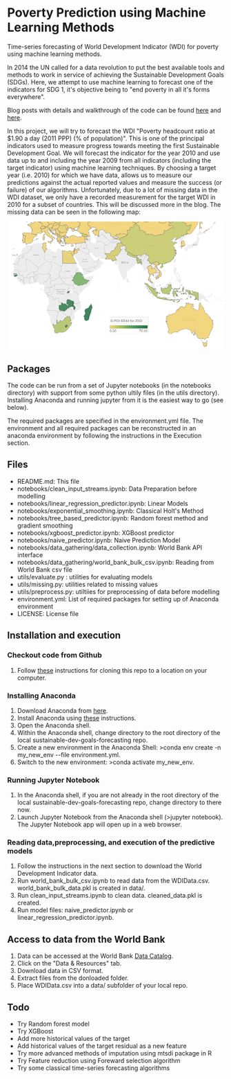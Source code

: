 # Poverty Prediction using Machine Learning Methods 
Time-series forecasting of World Development Indicator (WDI) for poverty using machine learning methods. 

In 2014 the UN called for a data revolution to put the best available tools and methods to work in service of achieving the Sustainable Development Goals (SDGs). Here, we attempt to use machine learning to forecast one of the indicators for SDG 1, it's objective being to "end poverty in all it's forms everywhere".

Blog posts with details and walkthrough of the code can be found [here](https://medium.com/@fergus.oboyle/can-machine-learning-be-used-to-forecast-poverty-c7a54bbd6e6c) and [here](https://medium.com/@fergus.oboyle/classical-time-series-vs-machine-learning-methods-80290850bd5b).

In this project, we will try to forecast the WDI "Poverty headcount ratio at $1.90 a day (2011 PPP) (% of population)". This is one of the principal indicators used to measure progress towards meeting the first Sustainable Development Goal. We will forecast the indicator for the year 2010 and use data up to and including the year 2009 from all indicators (including the target indicator) using machine learning techniques. By choosing a target year (i.e. 2010) for which we have data, allows us to measure our predictions against the actual reported values and measure the success (or failure) of our algorithms. Unfortunately, due to a lot of missing data in the WDI dataset, we only have a recorded measurement for the target WDI in 2010 for a subset of countries. This will be discussed more in the blog. The missing data can be seen in the following map:

![Target Variable for Target year](world_image.png)

## Packages

The code can be run from a set of Jupyter notebooks (in the notebooks directory) with support from some python ultily files (in the utils directory). Installing Anaconda and running jupyter from it is the easiest way to go (see below).

The required packages are specified in the environment.yml file. The environment and all required packages can be reconstructed in an anaconda environment by following the instructions in the Execution section. 

## Files

* README.md: This file    
* notebooks/clean_input_streams.ipynb: Data Preparation before modelling   
* notebooks/linear_regression_predictor.ipynb: Linear Models 
* notebooks/exponential_smoothing.ipynb: Classical Holt's Method
* notebooks/tree_based_predictor.ipynb: Random forest method and gradient smoothing
* notebooks/xgboost_predictor.ipynb: XGBoost predictor
* notebooks/naive_predictor.ipynb: Naive Prediction Model  
* notebooks/data_gathering/data_collection.ipynb: World Bank API interface   
* notebooks/data_gathering/world_bank_bulk_csv.ipynb: Reading from World Bank csv file 
* utils/evaluate.py : utilities for evaluating models  
* utils/missing.py: utilities related to missing values  
* utils/preprocess.py: utiltiies for preprocessing of data before modelling   
* environment.yml: List of required packages for setting up of Anaconda environment  
* LICENSE: License file   

## Installation and execution

### Checkout code from Github

1. Follow [these](https://help.github.com/en/articles/cloning-a-repository) instructions for cloning this repo to a location on your computer.

### Installing Anaconda

1. Download Anaconda from [here](https://www.anaconda.com/distribution/).
2. Install Anaconda using [these](https://docs.anaconda.com/anaconda/install/) instructions.
3. Open the Anaconda shell.
3. Within the Anaconda shell, change directory to the root directory of the local sustainable-dev-goals-forecasting repo.
4. Create a new environment in the Anaconda Shell: >conda env create -n my_new_env --file environment.yml.
5. Switch to the new environment: >conda activate my_new_env.

### Running Jupyter Notebook

1. In the Anaconda shell, if you are not already in the root directory of the local sustainable-dev-goals-forecasting repo, change directory to there now.
2. Launch Jupyter Notebook from the Anaconda shell (>jupyter notebook). The Jupyter Notebook app will open up in a web browser. 

### Reading data,preprocessing, and execution of the predictive models

1. Follow the instructions in the next section to download the World Development Indicator data.
2. Run world_bank_bulk_csv.ipynb to read data from the WDIData.csv. world_bank_bulk_data.pkl is created in data/.
3. Run clean_input_streams.ipynb to clean data. cleaned_data.pkl is created.
4. Run model files: naive_predictor.ipynb or linear_regression_predictor.ipynb.

## Access to data from the World Bank

1. Data can be accessed at the World Bank [Data Catalog](https://datacatalog.worldbank.org/dataset/world-development-indicators).
2. Click on the "Data & Resources" tab.
3. Download data in CSV format.
4. Extract files from the donloaded folder.
5. Place WDIData.csv into a data/ subfolder of your local repo.

## Todo

* Try Random forest model  
* Try XGBoost  
* Add more historical values of the target  
* Add historical values of the target residual  as a new feature  
* Try more advanced methods of imputation using mtsdi package in R  
* Try Feature reduction using Foreward selection algorithm    
* Try some classical time-series forecasting algorithms  

